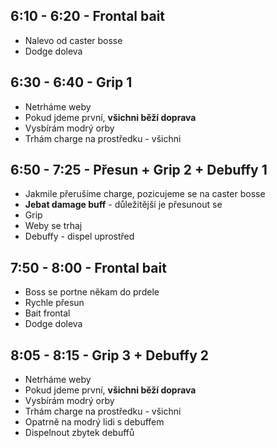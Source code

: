 ## 6:10 - 6:20 - Frontal bait

- Nalevo od caster bosse
- Dodge doleva


## 6:30 - 6:40 - Grip 1

- Netrháme weby
- Pokud jdeme první, **všichni běží doprava**
- Vysbírám modrý orby
- Trhám charge na prostředku - všichni

## 6:50 - 7:25 - Přesun + Grip 2 + Debuffy 1

- Jakmile přerušíme charge, pozicujeme se na caster bosse
- **Jebat damage buff** - důležitější je přesunout se
- Grip
- Weby se trhaj
- Debuffy - dispel uprostřed

## 7:50 - 8:00 - Frontal bait

- Boss se portne někam do prdele
- Rychle přesun
- Bait frontal
- Dodge doleva

## 8:05 - 8:15 - Grip 3 + Debuffy 2

- Netrháme weby
- Pokud jdeme první, **všichni běží doprava**
- Vysbírám modrý orby
- Trhám charge na prostředku - všichni
- Opatrně na modrý lidi s debuffem
- Dispelnout zbytek debuffů

